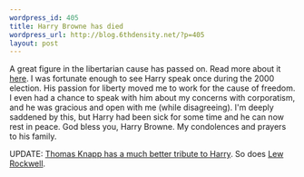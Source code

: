 ```yaml
--- 
wordpress_id: 405
title: Harry Browne has died
wordpress_url: http://blog.6thdensity.net/?p=405
layout: post
---
```

<p>A great figure in the libertarian cause has passed on.  Read more about it <a href="http://www.downsizedc.org/blog/2006/mar/02/harry_browne_r_i_p">here</a>.  I was fortunate enough to see Harry speak once during the 2000 election.  His passion for liberty moved me to work for the cause of freedom.  I even had a chance to speak with him about my concerns with corporatism, and he was gracious and open with me (while disagreeing).  I'm deeply saddened by this, but Harry had been sick for some time and he can now rest in peace.  God bless you, Harry Browne.  My condolences and prayers to his family.</p><p>UPDATE: <a href="http://knappster.blogspot.com/2006/03/harry-browne-1933-2006.html">Thomas Knapp has a much better tribute to Harry</a>.  So does <a href="http://blog.mises.org/archives/004752.asp">Lew Rockwell</a>.</p>
